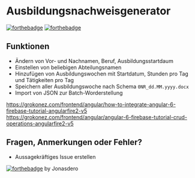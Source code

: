 # Ausbildungsnachweisgenerator

[![forthebadge](https://forthebadge.com/images/badges/you-didnt-ask-for-this.svg)](https://github.com/Jonasdero/ng-ausbildungsnachweise)
[![forthebadge](https://forthebadge.com/images/badges/fuck-it-ship-it.svg)](https://ng-ausbildungsnachweise.firebaseapp.com/)
## Funktionen

- Ändern von Vor- und Nachnamen, Beruf, Ausbildungsstartdaum
- Einstellen von beliebigen Abteilungsnamen
- Hinzufügen von Ausbildungswochen mit Startdatum, Stunden pro Tag und Tätigkeiten pro Tag
- Speichern aller Ausbildungswoche nach Schema `0NR_dd.MM.yyyy.docx`
- Import von JSON zur Batch-Worderstellung

https://grokonez.com/frontend/angular/how-to-integrate-angular-6-firebase-tutorial-angularfire2-v5
https://grokonez.com/frontend/angular/angular-6-firebase-tutorial-crud-operations-angularfire2-v5

## Fragen, Anmerkungen oder Fehler?

- Aussagekräftiges Issue erstellen

[![forthebadge](https://forthebadge.com/images/badges/built-with-love.svg)](https://github.com/Jonasdero) by Jonasdero
